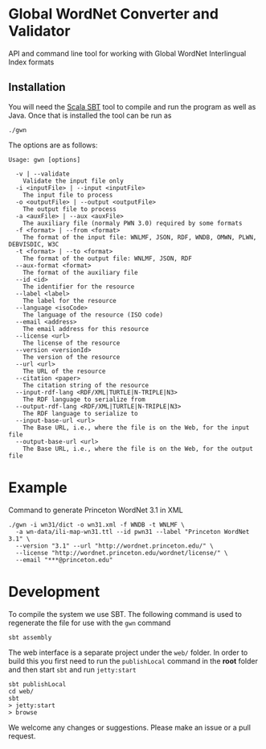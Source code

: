 # Global WordNet Converter and Validator

API and command line tool for working with Global WordNet Interlingual Index 
formats 

Installation
------------

You will need the [Scala SBT](http://www.scala-sbt.org/) tool to compile and run
the program as well as Java. Once that is installed the tool can be run as

    ./gwn

The options are as follows:

    Usage: gwn [options]
    
      -v | --validate
        Validate the input file only
      -i <inputFile> | --input <inputFile>
        The input file to process
      -o <outputFile> | --output <outputFile>
        The output file to process
      -a <auxFile> | --aux <auxFile>
        The auxiliary file (normaly PWN 3.0) required by some formats
      -f <format> | --from <format>
        The format of the input file: WNLMF, JSON, RDF, WNDB, OMWN, PLWN, DEBVISDIC, W3C
      -t <format> | --to <format>
        The format of the output file: WNLMF, JSON, RDF
      --aux-format <format>
        The format of the auxiliary file
      --id <id>
        The identifier for the resource
      --label <label>
        The label for the resource
      --language <isoCode>
        The language of the resource (ISO code)
      --email <address>
        The email address for this resource
      --license <url>
        The license of the resource
      --version <versionId>
        The version of the resource
      --url <url>
        The URL of the resource
      --citation <paper>
        The citation string of the resource
      --input-rdf-lang <RDF/XML|TURTLE|N-TRIPLE|N3>
        The RDF language to serialize from
      --output-rdf-lang <RDF/XML|TURTLE|N-TRIPLE|N3>
        The RDF language to serialize to
      --input-base-url <url>
        The Base URL, i.e., where the file is on the Web, for the input file
      --output-base-url <url>
        The Base URL, i.e., where the file is on the Web, for the output file

Example
=======

Command to generate Princeton WordNet 3.1 in XML

    ./gwn -i wn31/dict -o wn31.xml -f WNDB -t WNLMF \
      -a wn-data/ili-map-wn31.ttl --id pwn31 --label "Princeton WordNet 3.1" \
      --version "3.1" --url "http://wordnet.princeton.edu/" \
      --license "http://wordnet.princeton.edu/wordnet/license/" \
      --email "***@princeton.edu"

Development
===========

To compile the system we use SBT. The following command is used to regenerate 
the file for use with the `gwn` command

    sbt assembly

The web interface is a separate project under the `web/` folder. In order to 
build this you first need to run the `publishLocal` command in the **root** folder
and then start `sbt` and run `jetty:start`

    sbt publishLocal
    cd web/
    sbt
    > jetty:start
    > browse
    
We welcome any changes or suggestions. Please make an issue or a pull request.
